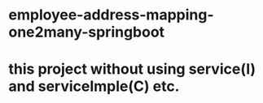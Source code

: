 # employee-address-mapping-one2many-springboot
# this project  without using service(I)  and serviceImple(C) etc.

